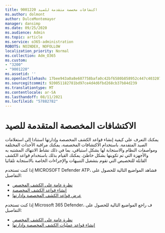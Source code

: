 ```yaml
---
title: 9001220 اكتشافات مخصصة متقدمة للصيد
ms.author: dolmont
author: DulceMontemayor
manager: dansimp
ms.date: 09/25/2020
ms.audience: Admin
ms.topic: article
ms.service: o365-administration
ROBOTS: NOINDEX, NOFOLLOW
localization_priority: Normal
ms.collection: Adm_O365
ms.custom:
- "3200"
- "9001220"
ms.assetid: ''
ms.openlocfilehash: 17bee943a0a8e607758bafa0c42bf6580b858952c447c403207bebfba9d8d243
ms.sourcegitcommit: 920051182781bd97ce4d4d6fbd268cb37b84d239
ms.translationtype: MT
ms.contentlocale: ar-SA
ms.lasthandoff: 08/11/2021
ms.locfileid: "57882782"
---
```

# <a name="advanced-hunting-custom-detections"></a>الاكتشافات المخصصة المتقدمة للصيد

يمكنك التعرف على كيفية إنشاء قواعد الكشف المخصصة وإدارتها استنادا إلى استعلامات الصيد المتقدمة. باستخدام الاكتشافات المخصصة، يمكنك مراقبة الأحداث المختلفة ومواصفات النظام والاستجابة لها بشكل استباقي، بما في ذلك نشاط الانتهاك المشتبه به والأجهزة التي تم تكوينها بشكل خاطئ. يمكنك القيام بذلك باستخدام قواعد الكشف القابلة للتخصيص التي تقوم بتشغيل التنبيهات والإجراءات الخاصة بالاستجابة تلقائيا
  
إذا كنت تستخدم MICROSOFT Defender ATP، فشاهد المواضيع التالية للحصول على التفاصيل: 
- [نظرة عامة على الكشف المخصص](https://docs.microsoft.com/windows/security/threat-protection/microsoft-defender-atp/overview-custom-detections)
- [إنشاء قواعد الكشف المخصصة](https://docs.microsoft.com/windows/security/threat-protection/microsoft-defender-atp/custom-detection-rules)
- [عرض قواعد الكشف المخصصة وإدارتها](https://docs.microsoft.com/windows/security/threat-protection/microsoft-defender-atp/custom-detections-manage)

إذا كنت تستخدم Microsoft 365 Defender، ف راجع المواضيع التالية للحصول على التفاصيل: 
- [نظرة عامة على الكشف المخصص](https://docs.microsoft.com/microsoft-365/security/mtp/custom-detections-overview)
- [إنشاء قواعد عمليات الكشف المخصصة وإدارتها](https://docs.microsoft.com/microsoft-365/security/mtp/custom-detection-rules)

